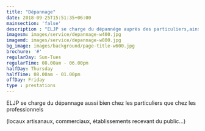 ```yaml
---
title: "Dépannage"
date: 2018-09-25T15:51:35+06:00
mainsection: 'false'
description : "ELJP se charge du dépannége auprès des particuliers,ainsi que les professionnels (locaux artisanaux, commerciaux, établissement recevant du public...)"
imagesm: images/service/depannage-w400.jpg
imagemd: images/service/depannage-w800.jpg
bg_image: images/background/page-title-w600.jpg
brochure: '#'
regularDay: Sun-Tues
regularTime: 08.00am - 06.00pm
halfDay: Thursday
halfTime: 08.00am - 01.00pm
offDay: Friday
type : prestations
---
```


ELJP se charge du dépannage aussi bien chez les particuliers que chez les professionnels
<!--more--> (locaux artisanaux, commerciaux, établissements recevant du public...)
